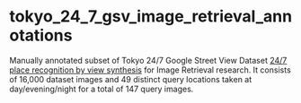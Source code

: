 # tokyo_24_7_gsv_image_retrieval_annotations
Manually annotated subset of Tokyo 24/7 Google Street View Dataset [24/7 place recognition by view synthesis](https://openaccess.thecvf.com/content_cvpr_2015/papers/Torii_247_Place_Recognition_2015_CVPR_paper.pdf) for Image Retrieval research. It consists of 16,000 dataset images and 49 distinct query locations taken at day/evening/night for a total of 147 query images.
